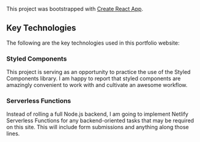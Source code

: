 This project was bootstrapped with [Create React App](https://github.com/facebook/create-react-app).

## Key Technologies

The following are the key technologies used in this portfolio website:

### Styled Components

This project is serving as an opportunity to practice the use of the Styled Components library.
I am happy to report that styled components are amazingly convenient to work with and cultivate an awesome workflow.

### Serverless Functions

Instead of rolling a full Node.js backend, I am going to implement Netlify Serverless Functions for any backend-oriented tasks that may be required on this site. This will include form submissions and anything along those lines.
